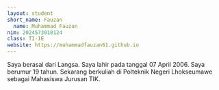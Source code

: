 ```yaml
---
layout: student
short_name: Fauzan
  name: Muhammad Fauzan
nim: 2024573010124
class: TI-1E
website: https://muhammadfauzan61.github.io
---
```

Saya berasal dari Langsa. Saya lahir pada tanggal 07 April 2006. Saya berumur 19 tahun. Sekarang berkuliah di Polteknik Negeri Lhokseumawe sebagai Mahasiswa Jurusan TIK. 
